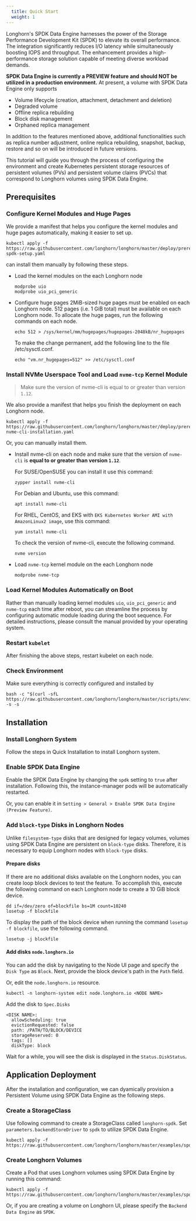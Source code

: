 ```yaml
---
  title: Quick Start
  weight: 1
---
```


Longhorn's SPDK Data Engine harnesses the power of the Storage Performance Development Kit (SPDK) to elevate its overall performance. The integration significantly reduces I/O latency while simultaneously boosting IOPS and throughput. The enhancement provides a high-performance storage solution capable of meeting diverse workload demands.

**SPDK Data Engine is currently a PREVIEW feature and should NOT be utilized in a production environment.** At present, a volume with SPDK Data Engine only supports

- Volume lifecycle (creation, attachment, detachment and deletion)
- Degraded volume
- Offline replica rebuilding
- Block disk management
- Orphaned replica management

In addition to the features mentioned above, additional functionalities such as replica number adjustment, online replica rebuilding, snapshot, backup, restore and so on will be introduced in future versions.

This tutorial will guide you through the process of configuring the environment and create Kubernetes persistent storage resources of persistent volumes (PVs) and persistent volume claims (PVCs) that correspond to Longhorn volumes using SPDK Data Engine.


## Prerequisites

### Configure Kernel Modules and Huge Pages

We provide a manifest that helps you configure the kernel modules and huge pages automatically, making it easier to set up.
```
kubectl apply -f https://raw.githubusercontent.com/longhorn/longhorn/master/deploy/prerequisite/longhorn-spdk-setup.yaml
```

 can install them manually by following these steps.
- Load the kernel modules on the each Longhorn node
  ```
  modprobe uio
  modprobe uio_pci_generic
  ```
- Configure huge pages
  2MiB-sized huge pages must be enabled on each Longhorn node. 512 pages (i.e. 1 GiB total) must be available on each Longhorn node. To allocate the huge pages, run the following commands on each node.
  ```
  echo 512 > /sys/kernel/mm/hugepages/hugepages-2048kB/nr_hugepages
  ```

  To make the change permanent, add the following line to the file /etc/sysctl.conf.
  ```
  echo "vm.nr_hugepages=512" >> /etc/sysctl.conf
  ```

### Install NVMe Userspace Tool and Load `nvme-tcp` Kernel Module

> Make sure the version of nvme-cli is equal to or greater than version `1.12`.

We also provide a manifest that helps you finish the deployment on each Longhorn node.
```
kubectl apply -f https://raw.githubusercontent.com/longhorn/longhorn/master/deploy/prerequisite/longhorn-nvme-cli-installation.yaml
```

Or, you can manually install them.
- Install nvme-cli on each node and make sure that the version of `nvme-cli` is **equal to or greater than version `1.12`**.

  For SUSE/OpenSUSE you can install it use this command:
  ```
  zypper install nvme-cli
  ```

  For Debian and Ubuntu, use this command:
  ```
  apt install nvme-cli
  ```

  For RHEL, CentOS, and EKS with `EKS Kubernetes Worker AMI with AmazonLinux2 image`, use this command:
  ```
  yum install nvme-cli
  ```

  To check the version of nvme-cli, execute the following command.
  ```
  nvme version
  ```

- Load `nvme-tcp` kernel module on the each Longhorn node
  ```
  modprobe nvme-tcp
  ```

### Load Kernel Modules Automatically on Boot

Rather than manually loading kernel modules `uio`, `uio_pci_generic` and `nvme-tcp` each time after reboot, you can streamline the process by configuring automatic module loading during the boot sequence. For detailed instructions, please consult the manual provided by your operating system.

### Restart `kubelet`

After finishing the above steps, restart kubelet on each node.

### Check Environment

Make sure everything is correctly configured and installed by
```
bash -c "$(curl -sfL https://raw.githubusercontent.com/longhorn/longhorn/master/scripts/environment_check.sh)" -s -s
```

## Installation

### Install Longhorn System

Follow the steps in Quick Installation to install Longhorn system.

### Enable SPDK Data Engine

Enable the SPDK Data Engine by changing the `spdk` setting to `true` after installation. Following this, the instance-manager pods will be automatically restarted.

Or, you can enable it in `Setting > General > Enable SPDK Data Engine (Preview Feature)`. 

### Add `block-type` Disks in Longhorn Nodes

Unlike `filesystem-type` disks that are designed for legacy volumes, volumes using SPDK Data Engine are persistent on `block-type` disks. Therefore, it is necessary to equip Longhorn nodes with `block-type` disks.

#### Prepare disks

If there are no additional disks available on the Longhorn nodes, you can create loop block devices to test the feature. To accomplish this, execute the following command on each Longhorn node to create a 10 GiB block device.
```
dd if=/dev/zero of=blockfile bs=1M count=10240
losetup -f blockfile
```

To display the path of the block device when running the command `losetup -f blockfile`, use the following command.
```
losetup -j blockfile
```

#### Add disks `node.longhorn.io`

You can add the disk by navigating to the Node UI page and specify the `Disk Type` as `Block`. Next, provide the block device's path in the `Path` field.

Or, edit the `node.longhorn.io` resource. 
```
kubectl -n longhorn-system edit node.longhorn.io <NODE NAME>
```

Add the disk to `Spec.Disks`
```
<DISK NAME>:
  allowScheduling: true
  evictionRequested: false
  path: /PATH/TO/BLOCK/DEVICE
  storageReserved: 0
  tags: []
  diskType: block
```

Wait for a while, you will see the disk is displayed in the `Status.DiskStatus`.

## Application Deployment

After the installation and configuration, we can dyamically provision a Persistent Volume using SPDK Data Engine as the following steps.

### Create a StorageClass

Use following command to create a StorageClass called `longhorn-spdk`. Set `parameters.backendStoreDriver`  to `spdk` to utilize SPDK Data Engine.
```
kubectl apply -f https://raw.githubusercontent.com/longhorn/longhorn/master/examples/spdk/storageclass.yaml
```

### Create Longhorn Volumes

Create a Pod that uses Longhorn volumes using SPDK Data Engine by running this command:
```
kubectl apply -f https://raw.githubusercontent.com/longhorn/longhorn/master/examples/spdk/pod_with_pvc.yaml
```

Or, if you are creating a volume on Longhorn UI, please specify the `Backend Data Engine` as `SPDK`.